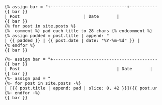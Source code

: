 <pre>
{% assign bar = "+------------------------------+------------+" %}
{{ bar }}
| Post                         | Date       |
{{ bar }}
{% for post in site.posts %}
{%  comment %} pad each title to 28 chars {% endcomment %}
{% assign padded = post.title | append: "                            " | slice: 0, 28 %}
| <a href="{{ post.url | relative_url }}" style="color:inherit;text-decoration:none;">{{ padded }}</a> | {{ post.date | date: "%Y-%m-%d" }} |
{% endfor %}
{{ bar }}
</pre>

<pre markdown="1">
{%- assign bar = "+------------------------------------------+------------+" -%}
{{ bar }}
| Post                                      | Date       |
{{ bar }}
{%- assign pad = "                                          " -%}  <!-- 42 spaces -->
{%- for post in site.posts -%}
| [{{ post.title | append: pad | slice: 0, 42 }}]({{ post.url | relative_url }}) | {{ post.date | date: "%Y-%m-%d" }} |
{%- endfor -%}
{{ bar }}
</pre>
